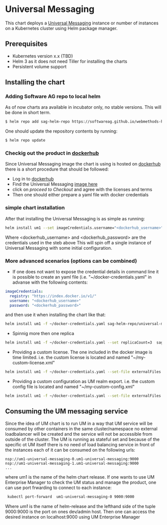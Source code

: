 # Universal Messaging
This chart deploys a [Universal Messaging](https://www.softwareag.com/corporate/products/az/universal_messaging/default.html) instance or number of instances on a Kubernetes cluster using Helm package manager.

## Prerequisites
- Kubernetes version x.x (TBD)
- Helm 3 as it does not need Tiller for installing the charts
- Persistent volume support

## Installing the chart
### Adding Software AG repo to local helm
As of now charts ara available in incubator only, no stable versions. This will be done in short term.
```bash
$ helm repo add sag-helm-repo https://softwareag.github.io/webmethods-helm-collection/charts-repo/incubator
```
One should update the repository contents by running:
```bash
$ helm repo update
```
### Checkig out the product in [dockerhub](https://hub.docker.com)
Since Universal Messaging image the chart is using is hosted on [dockerhub](https://hub.docker.com) there is a short procedure that should be followed:
- Log in to [dockerhub](https://hub.docker.com)
- Find the Universal Messaging [image here](https://hub.docker.com/_/softwareag-universalmessaging-server)
- click on *proceed to Checkout* and agree with the licenses and terms
- Then one should either prepare a yaml file with docker credentials
### simple chart installation
After that installing the Universal Messaging is as simple as running:
```bash
helm install um1 --set imageCredentials.username="<dockerhub_username>" --set imageCredentials.password="<dockerhub_password>"  sag-helm-repo/universal-messaging
```
Where <dockerhub_username> and <dockerhub_password> are the credentials used in the steb above 
This will spin off a single instance of Universal Messaging with some initial configuration.
### More advanced scenarios (options can be combined)
- If one does not want to expose the credential details in command line it is possible to create an yaml file (i.e. "~/docker-credentials.yaml" in advanse with the following contents:
```yaml
imageCredentials:
  registry: "https://index.docker.io/v1/"
  username: "<dockerhub_username>"
  password: "<dockerhub_password>"
```
and then use it when installing the chart like that:
```bash
helm install um1 -f ~/docker-credentials.yaml sag-helm-repo/universal-messaging
```
- Spinnig more then one replica
``` bash
helm install um1 -f ~/docker-credentials.yaml --set replicaCount=3  sag-helm-repo/universal-messaging
```
- Providing a custom license. The one included in the docker image is time limited. i.e. the custom license is located and named "~/my-custom-license.xml"
``` bash
helm install um1 -f ~/docker-credentials.yaml --set-file externalFiles.licenseFile=~/my-custom-license.xml   sag-helm-repo/universal-messaging
```
- Providing a custom configuration as UM realm export. i.e. the custom config file is located and named "~/my-custom-config.xml"
``` bash
helm install um1 -f ~/docker-credentials.yaml --set-file externalFiles.configFile="~/my-custom-config.xml" sag-helm-repo/universal-messaging
```
## Consuming the UM messaging service
Since the idea of UM chart is to run UM in a way that UM service will be consumed by other containers in the same cluster/namespace no external loadbalancer will be created and the service will not be accessible from outside of the cluster.
The UM is running as stateful set and because of the specific ot UM itself there is no need of load balancing service in front of the instances each of it can be consumed on the following urls:
```
nsp://um1-universal-messaging-0.um1-universal-messaging:9000
nsp://um1-universal-messaging-1.um1-universal-messaging:9000
...
```
where um1 is the name of the helm chart release.
If one wants to use UM Enterprise Manager to check the UM status and manage the product, one can use port frwarding to connect to each instance:
```bash
 kubectl port-forward  um1-universal-messaging-0 9000:9000
```
Where *um1* is the name of helm-release and the lefthand side of the tuple 9000:9000 is the port on ones dev/admin host. Then one can access the desired instance on localhost:9000 using UM Enterprise Manager
